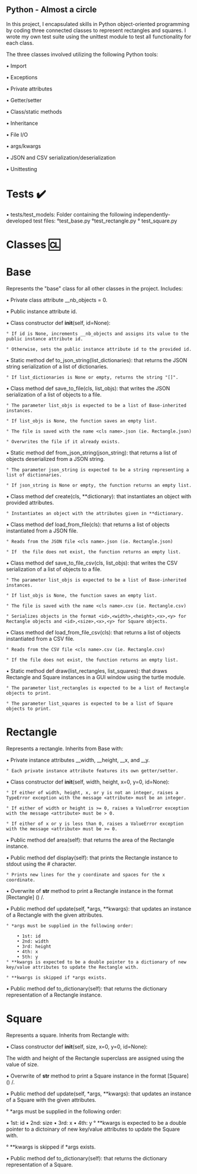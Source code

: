 ## Python - Almost a circle
In this project, I encapsulated skills in Python object-oriented programming by coding three connected classes to represent rectangles and squares. I wrote my own test suite using the unittest module to test all functionality for each class.

The three classes involved utilizing the following Python tools:

• Import

• Exceptions

• Private attributes

• Getter/setter

• Class/static methods

• Inheritance

• File I/O

• args/kwargs

• JSON and CSV serialization/deserialization

• Unittesting

# Tests ✔️

• tests/test_models: Folder containing the following independently-developed test files:
    °test_base.py
    °test_rectangle.py
    ° test_square.py

# Classes 🆑
# Base
Represents the "base" class for all other classes in the project. Includes:

• Private class attribute __nb_objects = 0.

• Public instance attribute id.

• Class constructor def __init__(self, id=None):

    ° If id is None, increments __nb_objects and assigns its value to the public instance attribute id.

    ° Otherwise, sets the public instance attribute id to the provided id.

• Static method def to_json_string(list_dictionaries): that returns the JSON string serialization of a list of dictionaries.

    ° If list_dictionaries is None or empty, returns the string "[]".

• Class method def save_to_file(cls, list_objs): that writes the JSON serialization of a list of objects to a file.

    ° The parameter list_objs is expected to be a list of Base-inherited instances.

    ° If list_objs is None, the function saves an empty list.

    ° The file is saved with the name <cls name>.json (ie. Rectangle.json)

    ° Overwrites the file if it already exists.

• Static method def from_json_string(json_string): that returns a list of objects deserialized from a JSON string.

    ° The parameter json_string is expected to be a string representing a list of dictionaries.

    ° If json_string is None or empty, the function returns an empty list.

• Class method def create(cls, **dictionary): that instantiates an object with provided attributes.

    ° Instantiates an object with the attributes given in **dictionary.

• Class method def load_from_file(cls): that returns a list of objects instantiated from a JSON file.

    ° Reads from the JSON file <cls name>.json (ie. Rectangle.json)

    ° If  the file does not exist, the function returns an empty list.

• Class method def save_to_file_csv(cls, list_objs): that writes the CSV serialization of a list of objects to a file.

    ° The parameter list_objs is expected to be a list of Base-inherited instances.

    ° If list_objs is None, the function saves an empty list.

    ° The file is saved with the name <cls name>.csv (ie. Rectangle.csv)

    ° Serializes objects in the format <id>,<width>,<height>,<x>,<y> for Rectangle objects and <id>,<size>,<x>,<y> for Square objects.

• Class method def load_from_file_csv(cls): that returns a list of objects instantiated from a CSV file.

    ° Reads from the CSV file <cls name>.csv (ie. Rectangle.csv)

    ° If the file does not exist, the function returns an empty list.

• Static method def draw(list_rectangles, list_squares): that draws Rectangle and Square instances in a GUI window using the turtle module.

    ° The parameter list_rectangles is expected to be a list of Rectangle objects to print.

    ° The parameter list_squares is expected to be a list of Square objects to print.


# Rectangle
Represents a rectangle. Inherits from Base with:


• Private instance attributes __width, __height, __x, and __y.

    ° Each private instance attribute features its own getter/setter.

• Class constructor def __init__(self, width, height, x=0, y=0, id=None):

    ° If either of width, height, x, or y is not an integer, raises a TypeError exception with the message <attribute> must be an integer.

    ° If either of width or height is >= 0, raises a ValueError exception with the message <attribute> must be > 0.

    ° If either of x or y is less than 0, raises a ValueError exception with the message <attribute> must be >= 0.

• Public method def area(self): that returns the area of the Rectangle instance.

• Public method def display(self): that prints the Rectangle instance to stdout using the # character.

    ° Prints new lines for the y coordinate and spaces for the x coordinate.

• Overwrite of __str__ method to print a Rectangle instance in the format [Rectangle] (<id>) <x>/<y>.

• Public method def update(self, *args, **kwargs): that updates an instance of a Rectangle with the given attributes.

    ° *args must be supplied in the following order:

        • 1st: id
        • 2nd: width
        • 3rd: height
        • 4th: x
        • 5th: y
    ° **kwargs is expected to be a double pointer to a dictionary of new key/value attributes to update the Rectangle with.

    ° **kwargs is skipped if *args exists.

• Public method def to_dictionary(self): that returns the dictionary representation of a Rectangle instance.



# Square

Represents a square. Inherits from Rectangle with:


• Class constructor def __init__(self, size, x=0, y=0, id=None):

The width and height of the Rectangle superclass are assigned using the value of size.

• Overwrite of __str__ method to print a Square instance in the format [Square] (<id>) <x>/<y>.

• Public method def update(self, *args, **kwargs): that updates an instance of a Square with the given attributes.

° *args must be supplied in the following order:

• 1st: id
• 2nd: size
• 3rd: x
• 4th: y
° **kwargs is expected to be a double pointer to a dictoinary of new key/value attributes to update the Square with.

° **kwargs is skipped if *args exists.

• Public method def to_dictionary(self): that returns the dictionary representation of a Square.

